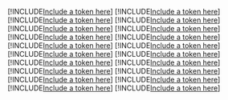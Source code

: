 [!INCLUDE[Include a token here](refs1535071729902/r1.md)]
[!INCLUDE[Include a token here](refs1535071729902/r2.md)]
[!INCLUDE[Include a token here](refs1535071729902/r3.md)]
[!INCLUDE[Include a token here](refs1535071729902/r4.md)]
[!INCLUDE[Include a token here](refs1535071729902/r5.md)]
[!INCLUDE[Include a token here](refs1535071729902/r6.md)]
[!INCLUDE[Include a token here](refs1535071729902/r7.md)]
[!INCLUDE[Include a token here](refs1535071729902/r8.md)]
[!INCLUDE[Include a token here](refs1535071729902/r9.md)]
[!INCLUDE[Include a token here](refs1535071729902/r10.md)]
[!INCLUDE[Include a token here](refs1535071729902/r11.md)]
[!INCLUDE[Include a token here](refs1535071729902/r12.md)]
[!INCLUDE[Include a token here](refs1535071729902/r13.md)]
[!INCLUDE[Include a token here](refs1535071729902/r14.md)]
[!INCLUDE[Include a token here](refs1535071729902/r15.md)]
[!INCLUDE[Include a token here](refs1535071729902/r16.md)]
[!INCLUDE[Include a token here](refs1535071729902/r17.md)]
[!INCLUDE[Include a token here](refs1535071729902/r18.md)]
[!INCLUDE[Include a token here](refs1535071729902/r19.md)]
[!INCLUDE[Include a token here](refs1535071729902/r20.md)]